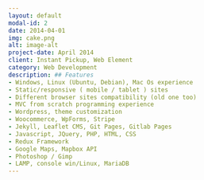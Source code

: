 ```yaml
---
layout: default
modal-id: 2
date: 2014-04-01
img: cake.png
alt: image-alt
project-date: April 2014
client: Instant Pickup, Web Element
category: Web Development
description: ## Features
- Windows, Linux (Ubuntu, Debian), Mac Os experience 
- Static/responsive ( mobile / tablet ) sites 
- Different browser sites compatibility (old one too) 
- MVC from scratch programming experience 
- Wordpress, theme customization 
- Woocommerce, WpForms, Stripe 
- Jekyll, Leaflet CMS, Git Pages, Gitlab Pages 
- Javascript, JQuery, PHP, HTML, CSS 
- Redux Framework 
- Google Maps, Mapbox API 
- Photoshop / Gimp 
- LAMP, console win/Linux, MariaDB
---
```

